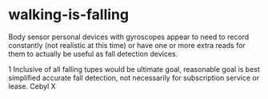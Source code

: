 # walking-is-falling

Body sensor personal devices with 
gyroscopes appear to need to record 
constantly (not realistic at this time)
or have one or more extra reads for 
them to actually be useful as fall 
detection devices.

1 Inclusive of all falling tupes would 
be ultimate goal, reasonable goal is 
best simplified accurate fall detection,
not necessarily for subscription service
or lease.
Cebyl X
